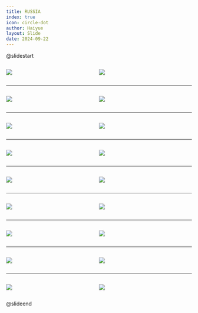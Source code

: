```yaml
---
title: RUSSIA
index: true
icon: circle-dot
author: Haiyue
layout: Slide
date: 2024-09-22
---
```

 
@slidestart

<div style="display:flex">
<div style="flex:1">

![](https://raw.githubusercontent.com/yclord/reading/refs/heads/master/english/Level-T/RUSSIA/001.webp)
</div>
<div style="flex:1">

![](https://raw.githubusercontent.com/yclord/reading/refs/heads/master/english/Level-T/RUSSIA/002.webp)
</div>
</div>

---

<div style="display:flex">
<div style="flex:1">

![](https://raw.githubusercontent.com/yclord/reading/refs/heads/master/english/Level-T/RUSSIA/003.webp)
</div>
<div style="flex:1">

![](https://raw.githubusercontent.com/yclord/reading/refs/heads/master/english/Level-T/RUSSIA/004.webp)
</div>
</div>

---

<div style="display:flex">
<div style="flex:1">

![](https://raw.githubusercontent.com/yclord/reading/refs/heads/master/english/Level-T/RUSSIA/005.webp)
</div>
<div style="flex:1">

![](https://raw.githubusercontent.com/yclord/reading/refs/heads/master/english/Level-T/RUSSIA/006.webp)
</div>
</div>

---

<div style="display:flex">
<div style="flex:1">

![](https://raw.githubusercontent.com/yclord/reading/refs/heads/master/english/Level-T/RUSSIA/007.webp)
</div>
<div style="flex:1">

![](https://raw.githubusercontent.com/yclord/reading/refs/heads/master/english/Level-T/RUSSIA/008.webp)
</div>
</div>

---

<div style="display:flex">
<div style="flex:1">

![](https://raw.githubusercontent.com/yclord/reading/refs/heads/master/english/Level-T/RUSSIA/009.webp)
</div>
<div style="flex:1">

![](https://raw.githubusercontent.com/yclord/reading/refs/heads/master/english/Level-T/RUSSIA/010.webp)
</div>
</div>

---

<div style="display:flex">
<div style="flex:1">

![](https://raw.githubusercontent.com/yclord/reading/refs/heads/master/english/Level-T/RUSSIA/011.webp)
</div>
<div style="flex:1">

![](https://raw.githubusercontent.com/yclord/reading/refs/heads/master/english/Level-T/RUSSIA/012.webp)
</div>
</div>

---

<div style="display:flex">
<div style="flex:1">

![](https://raw.githubusercontent.com/yclord/reading/refs/heads/master/english/Level-T/RUSSIA/013.webp)
</div>
<div style="flex:1">

![](https://raw.githubusercontent.com/yclord/reading/refs/heads/master/english/Level-T/RUSSIA/014.webp)
</div>
</div>

---

<div style="display:flex">
<div style="flex:1">

![](https://raw.githubusercontent.com/yclord/reading/refs/heads/master/english/Level-T/RUSSIA/015.webp)
</div>
<div style="flex:1">

![](https://raw.githubusercontent.com/yclord/reading/refs/heads/master/english/Level-T/RUSSIA/016.webp)
</div>
</div>

---

<div style="display:flex">
<div style="flex:1">

![](https://raw.githubusercontent.com/yclord/reading/refs/heads/master/english/Level-T/RUSSIA/017.webp)
</div>
<div style="flex:1">

![](https://raw.githubusercontent.com/yclord/reading/refs/heads/master/english/Level-T/RUSSIA/018.webp)
</div>
</div>

@slideend